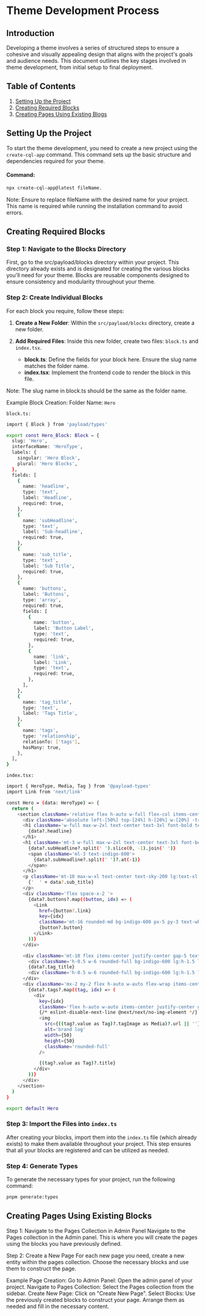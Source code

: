 # Theme Development Process

## Introduction

Developing a theme involves a series of structured steps to ensure a cohesive
and visually appealing design that aligns with the project's goals and audience
needs. This document outlines the key stages involved in theme development, from
initial setup to final deployment.

## Table of Contents

1. [Setting Up the Project](#setting-up-the-project)
2. [Creating Required Blocks](#creating-required-blocks)
3. [Creating Pages Using Existing Blogs](#creating-pages-using-existing-blogs)

## Setting Up the Project

To start the theme development, you need to create a new project using the
`create-cql-app` command. This command sets up the basic structure and
dependencies required for your theme.

#### Command:

```bash
npx create-cql-app@latest fileName.
```

Note: Ensure to replace fileName with the desired name for your project. This
name is required while running the installation command to avoid errors.


## Creating Required Blocks

### Step 1: Navigate to the Blocks Directory
First, go to the src/payload/blocks directory within your project. This directory already exists and is designated for creating the various blocks you'll need for your theme. Blocks are reusable components designed to ensure consistency and modularity throughout your theme.

### Step 2: Create Individual Blocks

For each block you require, follow these steps:

1. **Create a New Folder**: Within the `src/payload/blocks` directory, create a new folder.
2. **Add Required Files**: Inside this new folder, create two files: `block.ts` and `index.tsx`.

   - **block.ts**: Define the fields for your block here. Ensure the slug name matches the folder name.
   - **index.tsx**: Implement the frontend code to render the block in this file.

Note: The slug name in block.ts should be the same as the folder name.

Example Block Creation: Folder Name: `Hero`

`block.ts:`

```bash
import { Block } from 'payload/types'

export const Hero_Block: Block = {
  slug: 'Hero',
  interfaceName: 'HeroType',
  labels: {
    singular: 'Hero Block',
    plural: 'Hero Blocks',
  },
  fields: [
    {
      name: 'headline',
      type: 'text',
      label: 'Headline',
      required: true,
    },
    {
      name: 'subHeadline',
      type: 'text',
      label: 'Sub-headline',
      required: true,
    },
    {
      name: 'sub_title',
      type: 'text',
      label: 'Sub Title',
      required: true,
    },
    {
      name: 'buttons',
      label: 'Buttons',
      type: 'array',
      required: true,
      fields: [
        {
          name: 'button',
          label: 'Button Label',
          type: 'text',
          required: true,
        },
        {
          name: 'link',
          label: 'Link',
          type: 'text',
          required: true,
        },
      ],
    },
    {
      name: 'tag_title',
      type: 'text',
      label: 'Tags Title',
    },
    {
      name: 'tags',
      type: 'relationship',
      relationTo: ['tags'],
      hasMany: true,
    },
  ],
}
```

`index.tsx:`

```bash
import { HeroType, Media, Tag } from '@payload-types'
import Link from 'next/link'

const Hero = (data: HeroType) => {
  return (
    <section className='relative flex h-auto w-full flex-col items-center justify-center pt-10 lg:pt-20'>
      <div className='absolute left-[50%] top-[24%] h-[20%] w-[20%] -translate-x-1/2 rounded-full bg-indigo-600 blur-[110px]'></div>
      <h1 className='w-full max-w-2xl text-center text-3xl font-bold text-white md:text-4xl lg:text-7xl'>
        {data?.headline}
      </h1>
      <h1 className='mt-3 w-full max-w-2xl text-center text-3xl font-bold text-white md:text-4xl lg:text-7xl'>
        {data?.subHeadline?.split(' ').slice(0, -1).join(' ')}
        <span className='ml-3 text-indigo-600'>
          {data?.subHeadline?.split(' ')?.at(-1)}
        </span>
      </h1>
      <p className='mt-10 max-w-xl text-center text-sky-200 lg:text-xl'>
        {'  ' + data?.sub_title}
      </p>
      <div className='flex space-x-2 '>
        {data?.buttons?.map((button, idx) => (
          <Link
            href={button?.link}
            key={idx}
            className='mt-16 rounded-md bg-indigo-600 px-5 py-3 text-white transition hover:bg-indigo-700'>
            {button?.button}
          </Link>
        ))}
      </div>

      <div className='mt-10 flex items-center justify-center gap-5 text-sm font-semibold uppercase text-white lg:text-xl'>
        <div className='h-0.5 w-6 rounded-full bg-indigo-600 lg:h-1.5 lg:w-12'></div>
        {data?.tag_title}
        <div className='h-0.5 w-6 rounded-full bg-indigo-600 lg:h-1.5 lg:w-12'></div>
      </div>
      <div className='mx-2 my-2 flex h-auto w-auto flex-wrap items-center justify-center gap-5 rounded-3xl px-6 md:flex md:flex-row lg:mx-auto lg:my-10 lg:h-24 lg:gap-14 lg:bg-gray-600'>
        {data?.tags?.map((tag, idx) => (
          <div
            key={idx}
            className='flex h-auto w-auto items-center justify-center gap-4 text-sm font-bold text-white md:text-xl lg:text-2xl'>
            {/* eslint-disable-next-line @next/next/no-img-element */}
            <img
              src={((tag?.value as Tag)?.tagImage as Media)?.url || ''}
              alt='brand log'
              width={50}
              height={50}
              className='rounded-full'
            />

            {(tag?.value as Tag)?.title}
          </div>
        ))}
      </div>
    </section>
  )
}

export default Hero
```

### Step 3: Import the Files into `index.ts`

After creating your blocks, import them into the `index.ts` file (which already exists) to make them available throughout your project. This step ensures that all your blocks are registered and can be utilized as needed.

### Step 4: Generate Types

To generate the necessary types for your project, run the following command:

```sh
pnpm generate:types
```

## Creating Pages Using Existing Blocks

Step 1: Navigate to the Pages Collection in
Admin Panel Navigate to the Pages collection in the Admin panel. This is where
you will create the pages using the blocks you have previously defined.

Step 2: Create a New Page For each new page you need, create a new entity within
the pages collection. Choose the necessary blocks and use them to construct the
page.

Example Page Creation: Go to Admin Panel: Open the admin panel of your project.
Navigate to Pages Collection: Select the Pages collection from the sidebar.
Create New Page: Click on "Create New Page". Select Blocks: Use the previously
created blocks to construct your page. Arrange them as needed and fill in the
necessary content.
